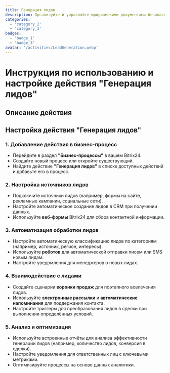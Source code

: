 ```yaml
---
title: Генерация лидов
description: Организуйте и управляйте юридическими документами безопасно.
categories: 
  - 'category_2'
  - 'category_3'
badges: 
  - 'badge_1'
  - 'badge_3'
avatar: '/activities/LeadGeneration.webp'
---
```


# Инструкция по использованию и настройке действия "Генерация лидов"

## Описание действия

## **Настройка действия "Генерация лидов"**

### 1. Добавление действия в бизнес-процесс
- Перейдите в раздел **"Бизнес-процессы"** в вашем Bitrix24.
- Создайте новый процесс или откройте существующий.
- Найдите действие **"Генерация лидов"** в списке доступных действий и добавьте его в процесс.

### 2. Настройка источников лидов
- Подключите источники лидов (например, формы на сайте, рекламные кампании, социальные сети).
- Настройте автоматическое создание лидов в CRM при получении данных.
- Используйте **веб-формы** Bitrix24 для сбора контактной информации.

### 3. Автоматизация обработки лидов
- Настройте автоматическую классификацию лидов по категориям (например, источник, регион, интересы).
- Используйте **роботов** для автоматической отправки писем или SMS новым лидам.
- Настройте уведомления для менеджеров о новых лидах.

### 4. Взаимодействие с лидами
- Создайте сценарии **воронки продаж** для поэтапного вовлечения лидов.
- Используйте **электронные рассылки** и **автоматические напоминания** для поддержания контакта.
- Настройте триггеры для преобразования лидов в сделки при выполнении определённых условий.

### 5. Анализ и оптимизация
- Используйте встроенные отчёты для анализа эффективности генерации лидов (например, количество лидов, конверсия в сделки).
- Настройте уведомления для ответственных лиц с ключевыми метриками.
- Оптимизируйте процессы на основе данных аналитики.